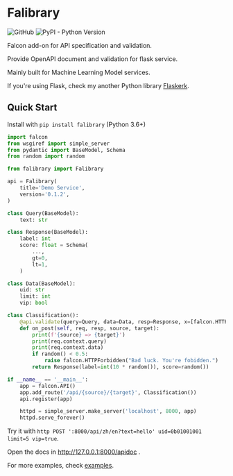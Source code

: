# Falibrary

![GitHub](https://img.shields.io/github/license/kemingy/falibrary)
![PyPI - Python Version](https://img.shields.io/pypi/pyversions/falibrary)

Falcon add-on for API specification and validation.

Provide OpenAPI document and validation for flask service.

Mainly built for Machine Learning Model services.

If you're using Flask, check my another Python library [Flaskerk](https://github.com/kemingy/flaskerk).

## Quick Start

Install with `pip install falibrary` (Python 3.6+)

```py
import falcon
from wsgiref import simple_server
from pydantic import BaseModel, Schema
from random import random

from falibrary import Falibrary

api = Falibrary(
    title='Demo Service',
    version='0.1.2',
)

class Query(BaseModel):
    text: str

class Response(BaseModel):
    label: int
    score: float = Schema(
        ...,
        gt=0,
        lt=1,
    )

class Data(BaseModel):
    uid: str
    limit: int
    vip: bool

class Classification():
    @api.validate(query=Query, data=Data, resp=Response, x=[falcon.HTTP_403])
    def on_post(self, req, resp, source, target):
        print(f'{source} => {target}')
        print(req.context.query)
        print(req.context.data)
        if random() < 0.5:
            raise falcon.HTTPForbidden("Bad luck. You're fobidden.")
        return Response(label=int(10 * random()), score=random())

if __name__ == '__main__':
    app = falcon.API()
    app.add_route('/api/{source}/{target}', Classification())
    api.register(app)

    httpd = simple_server.make_server('localhost', 8000, app)
    httpd.serve_forever()
```

Try it with `http POST ':8000/api/zh/en?text=hello' uid=0b01001001 limit=5 vip=true`.

Open the docs in http://127.0.0.1:8000/apidoc .

For more examples, check [examples](/examples).

